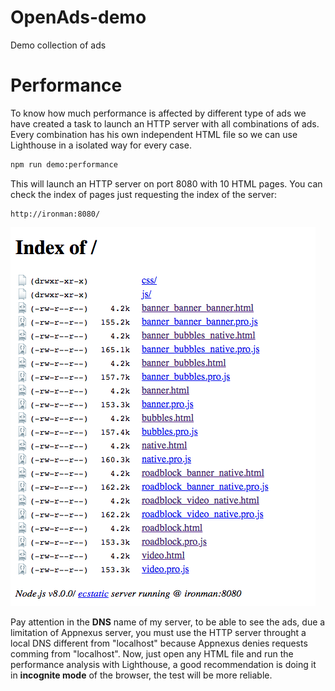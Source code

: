 # OpenAds-demo
Demo collection of ads


# Performance
To know how much performance is affected by different type of ads we have created a task to launch an HTTP server with all combinations of ads.
Every combination has his own independent HTML file so we can use Lighthouse in a isolated way for every case.

`````bash
npm run demo:performance
`````

This will launch an HTTP server on port 8080 with 10 HTML pages. You can check the index of pages just requesting the index of the server:

````
http://ironman:8080/
````
![](./resources/index_files.png)

Pay attention in the **DNS** name of my server, to be able to see the ads, due a limitation of Appnexus server, you must use the HTTP server throught a local DNS different from "localhost" because Appnexus denies requests comming from "localhost".
Now, just open any HTML file and run the performance analysis with Lighthouse, a good recommendation is doing it in **incognite mode** of the browser, the test will be more reliable.



   